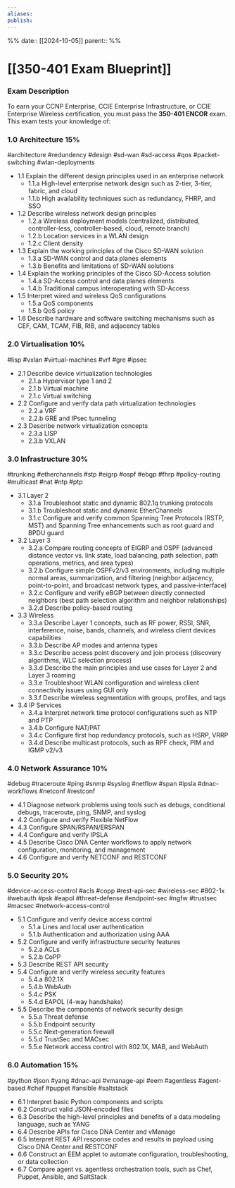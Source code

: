 ```yaml
---
aliases: 
publish: 
---
```

%%
date:: [[2024-10-05]]
parent:: 
%%
# [[350-401 Exam Blueprint]]

### Exam Description

To earn your CCNP Enterprise, CCIE Enterprise Infrastructure, or CCIE Enterprise Wireless certification, you must pass the **350-401 ENCOR** exam. This exam tests your knowledge of:
### 1.0 Architecture 15%
#architecture #redundency #design #sd-wan #sd-access #qos #packet-switching #wlan-deployments 
    
- 1.1 Explain the different design principles used in an enterprise network
	- 1.1.a High-level enterprise network design such as 2-tier, 3-tier, fabric, and cloud
	- 1.1.b High availability techniques such as redundancy, FHRP, and SSO
- 1.2 Describe wireless network design principles
	- 1.2.a Wireless deployment models (centralized, distributed, controller-less, controller-based, cloud, remote branch)
	- 1.2.b Location services in a WLAN design
	- 1.2.c Client density
- 1.3 Explain the working principles of the Cisco SD-WAN solution
	- 1.3.a SD-WAN control and data planes elements
	- 1.3.b Benefits and limitations of SD-WAN solutions
- 1.4 Explain the working principles of the Cisco SD-Access solution
	- 1.4.a SD-Access control and data planes elements
	- 1.4.b Traditional campus interoperating with SD-Access
- 1.5 Interpret wired and wireless QoS configurations
	- 1.5.a QoS components
	- 1.5.b QoS policy
- 1.6 Describe hardware and software switching mechanisms such as CEF, CAM, TCAM, FIB, RIB, and adjacency tables
### 2.0 Virtualisation 10%

#lisp #vxlan #virtual-machines #vrf #gre #ipsec
- 2.1 Describe device virtualization technologies
	- 2.1.a Hypervisor type 1 and 2
	- 2.1.b Virtual machine
	- 2.1.c Virtual switching
- 2.2 Configure and verify data path virtualization technologies
	- 2.2.a VRF
	- 2.2.b GRE and IPsec tunneling
- 2.3 Describe network virtualization concepts
	- 2.3.a LISP
	- 2.3.b VXLAN

### 3.0 Infrastructure 30%
#trunking #etherchannels #stp #eigrp #ospf #ebgp #fhrp #policy-routing #multicast #nat #ntp #ptp
- 3.1 Layer 2
	- 3.1.a Troubleshoot static and dynamic 802.1q trunking protocols
	- 3.1.b Troubleshoot static and dynamic EtherChannels
	- 3.1.c Configure and verify common Spanning Tree Protocols (RSTP, MST) and Spanning Tree enhancements such as root guard and BPDU guard
- 3.2 Layer 3
	- 3.2.a Compare routing concepts of EIGRP and OSPF (advanced distance vector vs. link state, load balancing, path selection, path operations, metrics, and area types)
	- 3.2.b Configure simple OSPFv2/v3 environments, including multiple normal areas, summarization, and filtering (neighbor adjacency, point-to-point, and broadcast network types, and passive-interface)
	- 3.2.c Configure and verify eBGP between directly connected neighbors (best path selection algorithm and neighbor relationships)
	- 3.2.d Describe policy-based routing
- 3.3 Wireless
	- 3.3.a Describe Layer 1 concepts, such as RF power, RSSI, SNR, interference, noise, bands, channels, and wireless client devices capabilities
	- 3.3.b Describe AP modes and antenna types
	- 3.3.c Describe access point discovery and join process (discovery algorithms, WLC selection process)
	- 3.3.d Describe the main principles and use cases for Layer 2 and Layer 3 roaming
	- 3.3.e Troubleshoot WLAN configuration and wireless client connectivity issues using GUI only
	- 3.3.f Describe wireless segmentation with groups, profiles, and tags
- 3.4 IP Services
	- 3.4.a Interpret network time protocol configurations such as NTP and PTP
	- 3.4.b Configure NAT/PAT
	- 3.4.c Configure first hop redundancy protocols, such as HSRP, VRRP
	- 3.4.d Describe multicast protocols, such as RPF check, PIM and IGMP v2/v3
### 4.0 Network Assurance 10%
#debug #traceroute #ping #snmp #syslog #netflow #span #ipsla #dnac-workflows #netconf #restconf
- 4.1 Diagnose network problems using tools such as debugs, conditional debugs, traceroute, ping, SNMP, and syslog
- 4.2 Configure and verify Flexible NetFlow
- 4.3 Configure SPAN/RSPAN/ERSPAN
- 4.4 Configure and verify IPSLA
- 4.5 Describe Cisco DNA Center workflows to apply network configuration, monitoring, and management
- 4.6 Configure and verify NETCONF and RESTCONF
### 5.0 Security 20%
#device-access-control #acls #copp #rest-api-sec #wireless-sec #802-1x #webauth #psk #eapol #threat-defense #endpoint-sec #ngfw #trustsec #macsec #network-access-control   
- 5.1 Configure and verify device access control
	- 5.1.a Lines and local user authentication
	- 5.1.b Authentication and authorization using AAA
- 5.2 Configure and verify infrastructure security features
	- 5.2.a ACLs
	- 5.2.b CoPP
- 5.3 Describe REST API security
- 5.4 Configure and verify wireless security features
	- 5.4.a 802.1X
	- 5.4.b WebAuth
	- 5.4.c PSK
	- 5.4.d EAPOL (4-way handshake)
- 5.5 Describe the components of network security design
	- 5.5.a Threat defense
	- 5.5.b Endpoint security
	- 5.5.c Next-generation firewall
	- 5.5.d TrustSec and MACsec
	- 5.5.e Network access control with 802.1X, MAB, and WebAuth
### 6.0 Automation 15%
#python #json #yang #dnac-api #vmanage-api #eem #agentless #agent-based #chef #puppet #ansible #saltstack
- 6.1 Interpret basic Python components and scripts
- 6.2 Construct valid JSON-encoded files
- 6.3 Describe the high-level principles and benefits of a data modeling language, such as YANG
- 6.4 Describe APIs for Cisco DNA Center and vManage
- 6.5 Interpret REST API response codes and results in payload using Cisco DNA Center and RESTCONF
- 6.6 Construct an EEM applet to automate configuration, troubleshooting, or data collection
- 6.7 Compare agent vs. agentless orchestration tools, such as Chef, Puppet, Ansible, and SaltStack